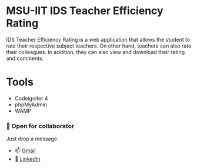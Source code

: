 # MSU-IIT IDS Teacher Efficiency Rating

IDS Teacher Efficiency Rating is a web application that allows the student to rate their respective subject teachers.
On other hand, teachers can also rate their colleagues. In addition, they can also view and download their rating and comments.

# Tools
  - Codeigniter 4
  - phpMyAdmin
  - WAMP


### 🤝 Open for collaborator 
Just drop a message
  - 📫 [Gmail](sherwin.sandoval0401@g.msuiit.edu.com)
  - 🔗 [LinkedIn](https://www.linkedin.com/in/sherwin-sandoval-bab61819b/)
